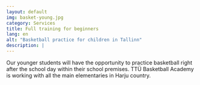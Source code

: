 ```yaml
---
layout: default
img: basket-young.jpg
category: Services
title: Full training for beginners
lang: en
alt: "Basketball practice for children in Tallinn"
description: |
---
```

Our younger students will have the opportunity to practice basketball right after the school day within their school premises. TTÜ Basketball Academy is working with all the main elementaries in Harju country.